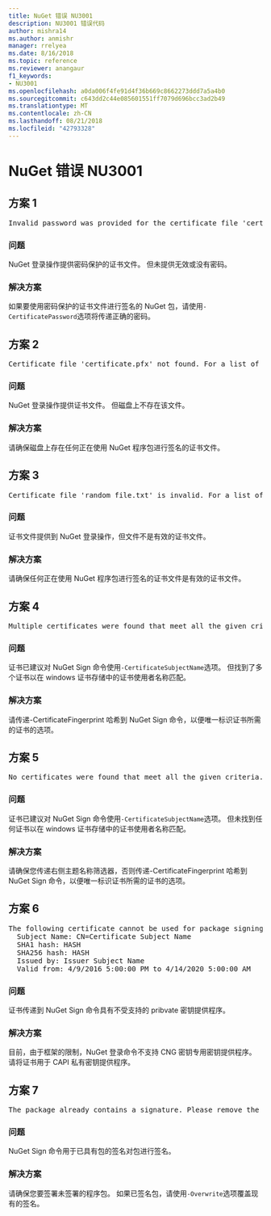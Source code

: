 ```yaml
---
title: NuGet 错误 NU3001
description: NU3001 错误代码
author: mishra14
ms.author: anmishr
manager: rrelyea
ms.date: 8/16/2018
ms.topic: reference
ms.reviewer: anangaur
f1_keywords:
- NU3001
ms.openlocfilehash: a0da006f4fe91d4f36b669c8662273ddd7a5a4b0
ms.sourcegitcommit: c643dd2c44e085601551ff7079d696bcc3ad2b49
ms.translationtype: MT
ms.contentlocale: zh-CN
ms.lasthandoff: 08/21/2018
ms.locfileid: "42793328"
---
```

# <a name="nuget-error-nu3001"></a>NuGet 错误 NU3001

## <a name="scenario-1"></a>方案 1

<pre>Invalid password was provided for the certificate file 'certificate.pfx'. Please provide a valid password using the '-CertificatePassword' option.</pre>

### <a name="issue"></a>问题

NuGet 登录操作提供密码保护的证书文件。 但未提供无效或没有密码。


### <a name="solution"></a>解决方案

如果要使用密码保护的证书文件进行签名的 NuGet 包，请使用`-CertificatePassword`选项将传递正确的密码。



## <a name="scenario-2"></a>方案 2

<pre>Certificate file 'certificate.pfx' not found. For a list of accepted ways to provide a certificate, please visit https://docs.nuget.org/docs/reference/command-line-reference.</pre>

### <a name="issue"></a>问题

NuGet 登录操作提供证书文件。 但磁盘上不存在该文件。


### <a name="solution"></a>解决方案

请确保磁盘上存在任何正在使用 NuGet 程序包进行签名的证书文件。



## <a name="scenario-3"></a>方案 3

<pre>Certificate file 'random_file.txt' is invalid. For a list of accepted ways to provide a certificate, please visit https://docs.nuget.org/docs/reference/command-line-reference.</pre>

### <a name="issue"></a>问题

证书文件提供到 NuGet 登录操作，但文件不是有效的证书文件。


### <a name="solution"></a>解决方案

请确保任何正在使用 NuGet 程序包进行签名的证书文件是有效的证书文件。



## <a name="scenario-4"></a>方案 4

<pre>Multiple certificates were found that meet all the given criteria. Use the '-CertificateFingerprint' option with the hash of the desired certificate.</pre>

### <a name="issue"></a>问题

证书已建议对 NuGet Sign 命令使用`-CertificateSubjectName`选项。 但找到了多个证书以在 windows 证书存储中的证书使用者名称匹配。


### <a name="solution"></a>解决方案

请传递-CertificateFingerprint 哈希到 NuGet Sign 命令，以便唯一标识证书所需的证书的选项。



## <a name="scenario-5"></a>方案 5

<pre>No certificates were found that meet all the given criteria. For a list of accepted ways to provide a certificate, please visit https://docs.nuget.org/docs/reference/command-line-reference.</pre>

### <a name="issue"></a>问题

证书已建议对 NuGet Sign 命令使用`-CertificateSubjectName`选项。 但未找到任何证书以在 windows 证书存储中的证书使用者名称匹配。


### <a name="solution"></a>解决方案

请确保您传递右侧主题名称筛选器，否则传递-CertificateFingerprint 哈希到 NuGet Sign 命令，以便唯一标识证书所需的证书的选项。



## <a name="scenario-6"></a>方案 6

<pre>The following certificate cannot be used for package signing as the private key provider is unsupported:
  Subject Name: CN=Certificate Subject Name
  SHA1 hash: HASH
  SHA256 hash: HASH
  Issued by: Issuer Subject Name
  Valid from: 4/9/2016 5:00:00 PM to 4/14/2020 5:00:00 AM</pre>

### <a name="issue"></a>问题

证书传递到 NuGet Sign 命令具有不受支持的 pribvate 密钥提供程序。 


### <a name="solution"></a>解决方案

目前，由于框架的限制，NuGet 登录命令不支持 CNG 密钥专用密钥提供程序。 请将证书用于 CAPI 私有密钥提供程序。



## <a name="scenario-7"></a>方案 7

<pre>The package already contains a signature. Please remove the existing signature before adding a new signature.</pre>

### <a name="issue"></a>问题

NuGet Sign 命令用于已具有包的签名对包进行签名。


### <a name="solution"></a>解决方案

请确保您要签署未签署的程序包。 如果已签名包，请使用`-Overwrite`选项覆盖现有的签名。


